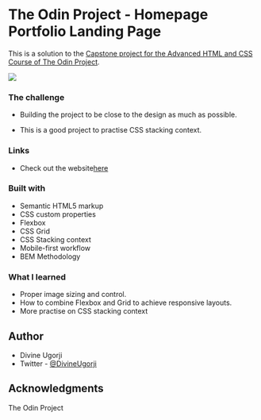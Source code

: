 # The Odin Project - Homepage Portfolio Landing Page

This is a solution to the [Capstone project for the Advanced HTML and CSS Course of The Odin Project](https://www.theodinproject.com/lessons/node-path-advanced-html-and-css-homepage).

![](design/portfolio.png)

### The challenge

- Building the project to be close to the design as much as possible.

- This is a good project to practise CSS stacking context.

### Links

- Check out the website[here](https://the-odin-homepage.netlify.app/)

### Built with

- Semantic HTML5 markup
- CSS custom properties
- Flexbox
- CSS Grid
- CSS Stacking context
- Mobile-first workflow
- BEM Methodology

### What I learned

- Proper image sizing and control.
- How to combine Flexbox and Grid to achieve responsive layouts.
- More practise on CSS stacking context

## Author

- Divine Ugorji
- Twitter - [@DivineUgorji](https://www.twitter.com/DivineUgorji)

## Acknowledgments

The Odin Project
